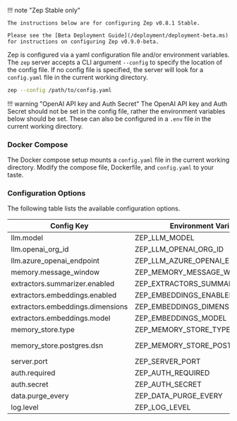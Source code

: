 !!! note "Zep Stable only"

    The instructions below are for configuring Zep v0.8.1 Stable. 

    Please see the [Beta Deployment Guide](/deployment/deployment-beta.ms) for instructions on configuring Zep v0.9.0-beta.


Zep is configured via a yaml configuration file and/or environment variables. The `zep` server accepts a CLI argument `--config` to specify the location of the config file. If no config file is specified, the server will look for a `config.yaml` file in the current working directory.

```bash
zep --config /path/to/config.yaml
```

!!! warning "OpenAI API key and Auth Secret"
    The OpenAI API key and Auth Secret should not be set in the config file, rather the environment variables 
    below should be set. These can also be configured in a `.env` file in the current working directory.

### Docker Compose

The Docker compose setup mounts a `config.yaml` file in the current working directory. Modify the compose file, Dockerfile, and `config.yaml` to your taste.

### Configuration Options

The following table lists the available configuration options.

| Config Key                       | Environment Variable             | Default                                                      |
|----------------------------------|----------------------------------|--------------------------------------------------------------|
| llm.model                        | ZEP_LLM_MODEL                    | gpt-3.5-turbo                                                |
| llm.openai_org_id                | ZEP_LLM_OPENAI_ORG_ID            | undefined                                                    |
| llm.azure_openai_endpoint        | ZEP_LLM_AZURE_OPENAI_ENDPOINT    | undefined                                                    |
| memory.message_window            | ZEP_MEMORY_MESSAGE_WINDOW        | 12                                                           |
| extractors.summarizer.enabled    | ZEP_EXTRACTORS_SUMMARIZER_ENABLE | true                                                         |
| extractors.embeddings.enabled    | ZEP_EMBEDDINGS_ENABLED           | true                                                         |
| extractors.embeddings.dimensions | ZEP_EMBEDDINGS_DIMENSIONS        | 1536                                                         |
| extractors.embeddings.model      | ZEP_EMBEDDINGS_MODEL             | AdaEmbeddingV2                                               |
| memory_store.type                | ZEP_MEMORY_STORE_TYPE            | postgres                                                     |
| memory_store.postgres.dsn        | ZEP_MEMORY_STORE_POSTGRES_DSN    | postgres://postgres:postgres@localhost:5432/?sslmode=disable |
| server.port                      | ZEP_SERVER_PORT                  | 8000                                                         |
| auth.required                    | ZEP_AUTH_REQUIRED                | false                                                        |
| auth.secret                      | ZEP_AUTH_SECRET                  | Requires configuration                                       |
| data.purge_every                 | ZEP_DATA_PURGE_EVERY             | 60 (minutes)                                                 |
| log.level                        | ZEP_LOG_LEVEL                    | info                                                         |
